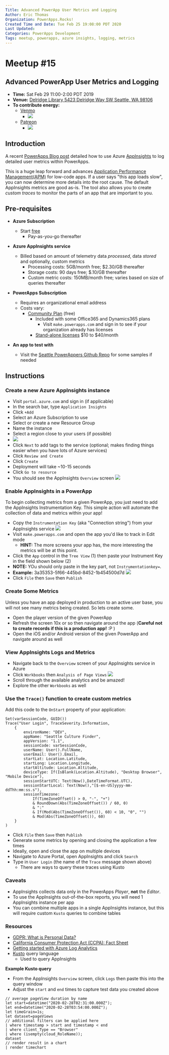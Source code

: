 ```yaml
---
Title: Advanced PowerApp User Metrics and Logging
Author: Eric Thomas
Organization: PowerApps.Rocks!
Created Time and Date: Tue Feb 25 19:08:00 PDT 2020
Last Updated: 
Categories: PowerApps Development
Tags: meetup, powerapps, azure insights, logging, metrics
---
```


# Meetup #15

## Advanced PowerApp User Metrics and Logging

- **Time:** Sat Feb 29 11:00-2:00 PDT 2019
- **Venue:** [Delridge Library 5423 Delridge Way SW Seattle, WA 98106](https://www.google.com/maps/search/?api=1&query=Delridge+Branch+-+The+Seattle+Public+Library%2C+5423+Delridge+Way+SW%2C+Seattle%2C+WA%2C+98106%2C+us&query_place_id=ChIJ3aIMp6lBkFQRoIT0hrJlwwk)
- **To contribute energy:**
  - [Venmo](https://venmo.com/powerappsrocks)
      - ![](./2020-01-29-16-57-19.png)
  - [Patreon](https://patreon.com/powerappsrocks)
      - ![](./2019-09-20-21-50-39.png)

## Introduction

A recent [PowerApps Blog post](https://powerapps.microsoft.com/en-us/blog/log-telemetry-for-your-apps-using-azure-application-insights/) detailed how to use Azure [AppInsights](https://docs.microsoft.com/en-us/azure/azure-monitor/app/app-insights-overview) to log detailed user metrics within PowerApps.

This is a huge leap forward and advances [Application Performance Management(APM)](https://en.wikipedia.org/wiki/Application_performance_management) for low-code apps. If a user says "this app loads slow", you can now determine more details into the root cause. The default AppInsights metrics are good as-is. The tool also allows you to create *custom traces* to monitor the parts of an app that are important to you.

## Pre-requisites

- **Azure Subscription**
  - Start [free](https://azure.microsoft.com/en-us/free/)
	- Pay-as-you-go thereafter

- **Azure AppInsights service**
  - Billed based on amount of telemetry data *processed*, data *stored* and optionally, custom metrics
	- Processing costs: 5GB/month free; $2.30/GB thereafter
	- Storage costs: 90 days free; $.10/GB thereafter
	- Custom metric costs: 150MB/month free; varies based on size of queries thereafter

- **PowerApps Subscription**
	- Requires an organizational email address
	- Costs vary:
	  - [Community Plan](https://docs.microsoft.com/en-us/powerapps/maker/dev-community-plan) (free)
		- Included with some Office365 and Dynamics365 plans
		  - Visit `make.powerapps.com` and sign in to see if your organization already has licenses
		- [Stand-alone licenses](https://powerapps.microsoft.com/en-us/pricing/#) $10 to $40/month

- **An app to test with**
  - Visit the [Seattle PowerAppers Github Repo](https://github.com/SeaDude/seattlePowerAppers) for some samples if needed

## Instructions

### Create a new Azure AppInsights instance

- Visit `portal.azure.com` and sign in (if applicable)
- In the search bar, type `Application Insights`
- Click `+Add`
- Select an Azure Subscription to use
- Select or create a new Resource Group
- Name the instance
- Select a region close to your users (if possible)
- ![](./2020-02-27-18-13-32.png)
- Click `Next` to add tags to the service (optional; makes finding things easier when you have lots of Azure services)
- Click `Review and Create`
- Click `Create`
- Deployment will take ~10-15 seconds
- Click `Go to resource`
- You should see the AppInsights `Overview` screen
![](./2020-02-27-18-20-25.png)

### Enable AppInsights in a PowerApp

To begin collecting metrics from a given PowerApp, you just need to add the AppInsights Instrumentation Key. This simple action will automate the collection of data and metrics within your app!

- Copy the `Instrumentation Key` (aka "Connection string") from your AppInsights service
![](./2020-02-27-21-37-52.png)
- Visit `make.powerapps.com` and open the app you'd like to track in Edit mode
  - **HINT:** The more screens your app has, the more interesting the metrics will be at this point.
- Click the `App` control in the `Tree View` (1) then paste your Instrument Key in the field shown below (2)
- **NOTE:** YOu should only paste in the key part, not `Instrumentationkey=`.
- **Example:** 3a35353-5f66-445bd-8452-1b454500d7d
![](./2020-02-27-21-59-29.png)
- Click `File` then `Save` then `Publish`

### Create Some Metrics

Unless you have an app deployed in production to an active user base, you will not see many metrics being created. So lets create some.

- Open the player version of the given PowerApp
- Refresh the screen 10x or so then navigate around the app (**Careful not to create records if this is a production app!** :P )
- Open the iOS and/or Android version of the given PowerApp and navigate around as well

### View AppInsights Logs and Metrics

- Navigate back to the `Overview` screen of your AppInsights service in Azure
- Click `Workbooks` then `Analysis of Page Views`
![](./2020-02-27-22-23-37.png)
- Scroll through the available analytics and be amazed!
- Explore the other `Workbooks` as well

### Use the `Trace()` function to create custom metrics

Add this code to the `OnStart` property of your application:

```powerapps
Set(varSessionCode, GUID())
Trace("User Login", TraceSeverity.Information,
    {
        environName: "DEV",
        appName: "Seattle Culture Finder",
        appVersion: "1.1",
        sessionCode: varSessionCode,
        userName: User().FullName,
        userEmail: User().Email,
        startLat: Location.Latitude,
        startLong: Location.Longitude,
        startAltitude: Location.Altitude,
        deviceType: If(IsBlank(Location.Altitude), "Desktop Browser", "Mobile Device"),
        sessionStartUTC: Text(Now(),DateTimeFormat.UTC),
        sessionStartLocal: Text(Now(),"[$-en-US]yyyy-mm-ddThh:mm:ss.s"),
        sessionTimezone: 
            If(TimeZoneOffset() > 0, "-", "+")
            & RoundDown(Abs(TimeZoneOffset()) / 60, 0)
            & ":"
            & If(Mod(Abs(TimeZoneOffset()), 60) < 10, "0", "")
            & Mod(Abs(TimeZoneOffset()), 60)
    }
)

```

- Click `File` then `Save` then `Publish`
- Generate some metrics by opening and closing the application a few times
- Ideally, open and close the app on multiple devices
- Navigate to Azure Portal, open AppInsights and click `Search`
- Type in `User Login` (the name of the `Trace` message shown above)
  - There are ways to query these traces using Kusto

### Caveats

- AppInsights collects data only in the PowerApps *Player*, **not** the *Editor*.
- To use the AppInsights out-of-the-box reports, you will need 1 AppInsights instance per app
- You can combine multiple apps in a single AppInsights instance, but this will require custom `Kusto` queries to combine tables

### Resources

- [GDPR: What is Personal Data?](https://ec.europa.eu/info/law/law-topic/data-protection/reform/what-personal-data_en)
- [California Consumer Protection Act (CCPA): Fact Sheet](https://oag.ca.gov/system/files/attachments/press_releases/CCPA%20Fact%20Sheet%20%2800000002%29.pdf)
- [Getting started with Azure Log Analytics](https://docs.microsoft.com/en-us/azure/azure-monitor/log-query/get-started-queries?toc=%2Fazure%2Fazure-monitor%2Ftoc.json)
- [Kusto](https://docs.microsoft.com/en-us/azure/kusto/query/) query language
  - Used to query AppInsights

**Example Kusto query** 

- From the AppInsights `Overview` screen, click `Logs` then paste this into the query window
- Adjust the `start` and `end` times to capture test data you created above

``` Kusto
// average pageView duration by name
let start=datetime("2020-02-28T02:31:00.000Z");
let end=datetime("2020-02-28T03:54:00.000Z");
let timeGrain=1s;
let dataset=pageViews
// additional filters can be applied here
| where timestamp > start and timestamp < end
| where client_Type == "Browser"
| where (isempty(cloud_RoleName));
dataset
// render result in a chart
| render timechart
```
